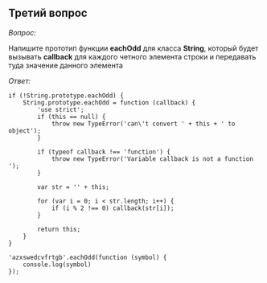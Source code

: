 ## Третий вопрос

_Вопрос:_

Напишите прототип функции __eachOdd__ для класса __String__, который будет вызывать __callback__ для каждого четного элемента 
строки и передавать туда значение данного элемента

_Ответ:_

```
if (!String.prototype.eachOdd) {
    String.prototype.eachOdd = function (callback) {
        'use strict';
        if (this == null) {
            throw new TypeError('can\'t convert ' + this + ' to object');
        }

        if (typeof callback !== 'function') {
            throw new TypeError('Variable callback is not a function ');
        }

        var str = '' + this;

        for (var i = 0; i < str.length; i++) {
            if (i % 2 !== 0) callback(str[i]);
        }

        return this;
    }
}

'azxswedcvfrtgb'.eachOdd(function (symbol) {
    console.log(symbol)
});
```